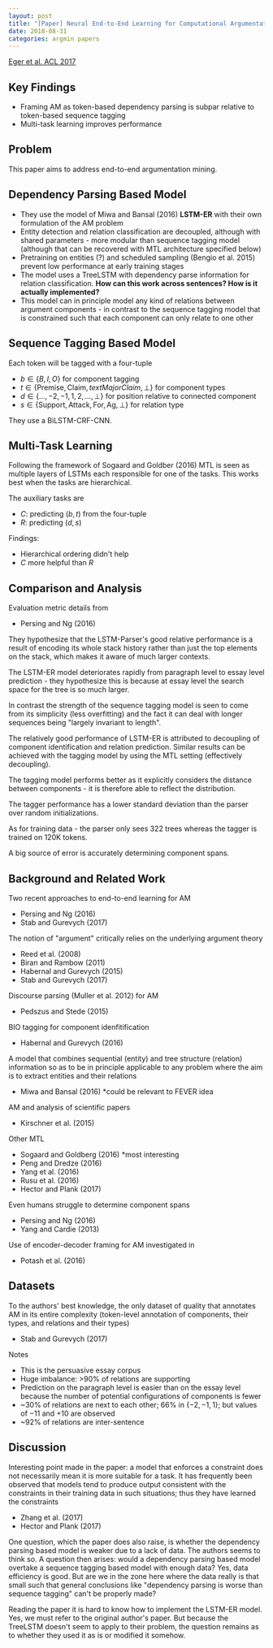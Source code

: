 ```yaml
---
layout: post
title: "[Paper] Neural End-to-End Learning for Computational Argumentation Mining"
date: 2018-08-31
categories: argmin papers
---
```


[Eger et al. ACL 2017](https://arxiv.org/abs/1704.06104)


## Key Findings

- Framing AM as token-based dependency parsing is subpar relative to
  token-based sequence tagging
- Multi-task learning improves performance

## Problem

This paper aims to address end-to-end argumentation mining.

## Dependency Parsing Based Model

- They use the model of Miwa and Bansal (2016) **LSTM-ER** with their
  own formulation of the AM problem
- Entity detection and relation classification are decoupled, although
  with shared parameters - more modular than sequence tagging model
  (although that can be recovered with MTL architecture specified below)
- Pretraining on entities (?) and scheduled sampling
  (Bengio et al. 2015) prevent low performance at early training stages
- The model uses a TreeLSTM with dependency parse information for
  relation classification.  **How can this work across sentences?
  How is it actually implemented?**
- This model can in principle model any kind of relations between
  argument components - in contrast to the sequence tagging model that
  is constrained such that each component can only relate to one other

## Sequence Tagging Based Model

Each token will be tagged with a four-tuple
- $b \in \{B, I, O\}$ for component tagging
- $t \in \{\text{Premise}, \text{Claim}, text{Major Claim}, \bot\}$
  for component types
- $d \in \{\dots, -2, -1, 1, 2, \dots, \bot\}$ for position relative to
  connected component
- $s \in \{\text{Support}, \text{Attack}, \text{For}, \text{Ag}, \bot\}$
  for relation type

They use a BiLSTM-CRF-CNN.

## Multi-Task Learning

Following the framework of Sogaard and Goldber (2016) MTL is seen as
multiple layers of LSTMs each responsible for one of the tasks. This
works best when the tasks are hierarchical.

The auxiliary tasks are
- $C$: predicting $(b, t)$ from the four-tuple
- $R$: predicting $(d, s)$

Findings:
- Hierarchical ordering didn't help
- $C$ more helpful than $R$

## Comparison and Analysis

Evaluation metric details from
- Persing and Ng (2016)

They hypothesize that the LSTM-Parser's good relative performance is a
result of encoding its whole stack history rather than just the top
elements on the stack, which makes it aware of much larger contexts.

The LSTM-ER model deteriorates rapidly from paragraph level to essay
level prediction - they hypothesize this is because at essay level the
search space for the tree is so much larger.

In contrast the strength of the sequence tagging model is seen to come
from its simplicity (less overfitting) and the fact it can deal with
longer sequences being "largely invariant to length".

The relatively good performance of LSTM-ER is attributed to decoupling
of component identification and relation prediction. Similar results can
be achieved with the tagging model by using the MTL setting (effectively
decoupling).

The tagging model performs better as it explicitly considers the
distance between components - it is therefore able to reflect the
distribution.

The tagger performance has a lower standard deviation than the parser
over random initializations.

As for training data - the parser only sees 322 trees whereas the tagger
is trained on 120K tokens.

A big source of error is accurately determining component spans.

## Background and Related Work

Two recent approaches to end-to-end learning for AM
- Persing and Ng (2016)
- Stab and Gurevych (2017)

The notion of "argument" critically relies on the underlying argument
theory
- Reed et al. (2008)
- Biran and Rambow (2011)
- Habernal and Gurevych (2015)
- Stab and Gurevych (2017)

Discourse parsing (Muller et al. 2012) for AM
- Pedszus and Stede (2015)

BIO tagging for component idenfitification
- Habernal and Gurevych (2016)

A model that combines sequential (entity) and tree structure (relation)
information so as to be in principle applicable to any problem where
the aim is to extract entities and their relations
- Miwa and Bansal (2016) *could be relevant to FEVER idea

AM and analysis of scientific papers
- Kirschner et al. (2015)

Other MTL
- Sogaard and Goldberg (2016) *most interesting
- Peng and Dredze (2016)
- Yang et al. (2016)
- Rusu et al. (2016)
- Hector and Plank (2017)

Even humans struggle to determine component spans
- Persing and Ng (2016)
- Yang and Cardie (2013)

Use of encoder-decoder framing for AM investigated in
- Potash et al. (2016)

## Datasets

To the authors' best knowledge, the only dataset of quality that
annotates AM in its entire complexity (token-level annotation of
components, their types, and relations and their types)
- Stab and Gurevych (2017)

Notes
- This is the persuasive essay corpus
- Huge imbalance: >90% of relations are supporting
- Prediction on the paragraph level is easier than on the essay level
  because the number of potential configurations of components is
  fewer
- ~30% of relations are next to each other; 66% in $\{-2, -1, 1\}$;
  but values of $-11$ and $+10$ are observed
- ~92% of relations are inter-sentence

## Discussion

Interesting point made in the paper: a model that enforces a constraint
does not necessarily mean it is more suitable for a task. It has
frequently been observed that models tend to produce output consistent
with the constraints in their training data in such situations; thus
they have learned the constraints
- Zhang et al. (2017)
- Hector and Plank (2017)

One question, which the paper does also raise, is whether the
dependency parsing based model is weaker due to a lack of data. The
authors seems to think so. A question then arises: would a dependency
parsing based model overtake a sequence tagging based model with
enough data? Yes, data efficiency is good. But are we in the zone here
where the data really is that small such that general conclusions like
"dependency parsing is worse than sequence tagging" can't be properly
made?

Reading the paper it is hard to know how to implement the LSTM-ER model.
Yes, we must refer to the original author's paper. But because the
TreeLSTM doesn't seem to apply to their problem, the question remains as
to whether they used it as is or modified it somehow.
